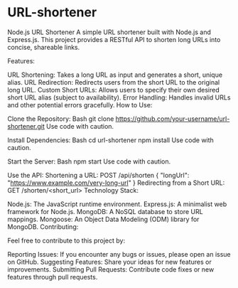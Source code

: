 # URL-shortener
Node.js URL Shortener  A simple URL shortener built with Node.js and Express.js. This project provides a RESTful API to shorten long URLs into concise, shareable links.


Features:

URL Shortening: Takes a long URL as input and generates a short, unique alias.
URL Redirection: Redirects users from the short URL to the original long URL.
Custom Short URLs: Allows users to specify their own desired short URL alias (subject to availability).
Error Handling: Handles invalid URLs and other potential errors gracefully.
How to Use:

Clone the Repository:
Bash
git clone https://github.com/your-username/url-shortener.git
Use code with caution.

Install Dependencies:
Bash
cd url-shortener
npm install
Use code with caution.

Start the Server:
Bash
npm start
Use code with caution.

Use the API:
Shortening a URL:
POST /api/shorten
{
    "longUrl": "https://www.example.com/very-long-url"
}
Redirecting from a Short URL:
GET /shorten/<short_url>
Technology Stack:

Node.js: The JavaScript runtime environment.
Express.js: A minimalist web framework for Node.js.
MongoDB: A NoSQL database to store URL mappings.
Mongoose: An Object Data Modeling (ODM) library for MongoDB.
Contributing:

Feel free to contribute to this project by:

Reporting Issues: If you encounter any bugs or issues, please open an issue on GitHub.
Suggesting Features: Share your ideas for new features or improvements.
Submitting Pull Requests: Contribute code fixes or new features through pull requests.
